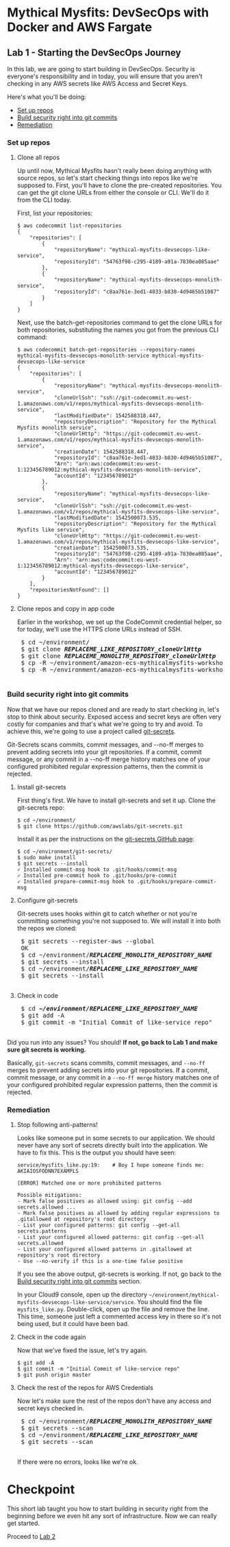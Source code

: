 # Mythical Mysfits: DevSecOps with Docker and AWS Fargate

## Lab 1 - Starting the DevSecOps Journey

In this lab, we are going to start building in DevSecOps. Security is everyone's responsibility and in today, you will ensure that you aren't checking in any AWS secrets like AWS Access and Secret Keys.

Here's what you'll be doing:

* [Set up repos](#set-up-repos)
* [Build security right into git commits](#build-security-right-into-git-commits)
* [Remediation](#rsemediation)

### Set up repos

1. Clone all repos

    Up until now, Mythical Mysfits hasn't really been doing anything with source repos, so let's start checking things into repos like we're supposed to. First, you'll have to clone the pre-created repositories. You can get the git clone URLs from either the console or CLI. We'll do it from the CLI today.

    First, list your repositories:

    ```
    $ aws codecommit list-repositories
    {
        "repositories": [
            {
                "repositoryName": "mythical-mysfits-devsecops-like-service",
                "repositoryId": "54763f98-c295-4189-a91a-7830ea085aae"
            },
            {
                "repositoryName": "mythical-mysfits-devsecops-monolith-service",
                "repositoryId": "c8aa761e-3ed1-4033-b830-4d9465b51087"
            }
        ]
    }
    ```

    Next, use the batch-get-repositories command to get the clone URLs for both repositories, substituting the names you got from the previous CLI command:

    ```
    $ aws codecommit batch-get-repositories --repository-names mythical-mysfits-devsecops-monolith-service mythical-mysfits-devsecops-like-service
    {
        "repositories": [
            {
                "repositoryName": "mythical-mysfits-devsecops-monolith-service",
                "cloneUrlSsh": "ssh://git-codecommit.eu-west-1.amazonaws.com/v1/repos/mythical-mysfits-devsecops-monolith-service",
                "lastModifiedDate": 1542588318.447,
                "repositoryDescription": "Repository for the Mythical Mysfits monolith service",
                "cloneUrlHttp": "https://git-codecommit.eu-west-1.amazonaws.com/v1/repos/mythical-mysfits-devsecops-monolith-service",
                "creationDate": 1542588318.447,
                "repositoryId": "c8aa761e-3ed1-4033-b830-4d9465b51087",
                "Arn": "arn:aws:codecommit:eu-west-1:123456789012:mythical-mysfits-devsecops-monolith-service",
                "accountId": "123456789012"
            },
            {
                "repositoryName": "mythical-mysfits-devsecops-like-service",
                "cloneUrlSsh": "ssh://git-codecommit.eu-west-1.amazonaws.com/v1/repos/mythical-mysfits-devsecops-like-service",
                "lastModifiedDate": 1542500073.535,
                "repositoryDescription": "Repository for the Mythical Mysfits like service",
                "cloneUrlHttp": "https://git-codecommit.eu-west-1.amazonaws.com/v1/repos/mythical-mysfits-devsecops-like-service",
                "creationDate": 1542500073.535,
                "repositoryId": "54763f98-c295-4189-a91a-7830ea085aae",
                "Arn": "arn:aws:codecommit:eu-west-1:123456789012:mythical-mysfits-devsecops-like-service",
                "accountId": "123456789012"
            }
        ],
        "repositoriesNotFound": []
    }
    ```

2. Clone repos and copy in app code

    Earlier in the workshop, we set up the CodeCommit credential helper, so for today, we'll use the HTTPS clone URLs instead of SSH.

    <pre>
    $ cd ~/environment/
    $ git clone <b><i>REPLACEME_LIKE_REPOSITORY_cloneUrlHttp</b></i>
    $ git clone <b><i>REPLACEME_MONOLITH_REPOSITORY_cloneUrlHttp</b></i>
    $ cp -R ~/environment/amazon-ecs-mythicalmysfits-workshop/workshop-2/app/like-service/* <b><i>REPLACEME_LIKE_REPOSITORY_NAME</b></i>
    $ cp -R ~/environment/amazon-ecs-mythicalmysfits-workshop/workshop-2/app/monolith-service/* <b><i>REPLACEME_MONOLITH_REPOSITORY_NAME</b></i>
    </pre>

### Build security right into git commits

Now that we have our repos cloned and are ready to start checking in, let's stop to think about security. Exposed access and secret keys are often very costly for companies and that's what we're going to try and avoid. To achieve this, we're going to use a project called [git-secrets](https://github.com/awslabs/git-secrets).

Git-Secrets scans commits, commit messages, and --no-ff merges to prevent adding secrets into your git repositories. If a commit, commit message, or any commit in a --no-ff merge history matches one of your configured prohibited regular expression patterns, then the commit is rejected.

1. Install git-secrets

    First thing's first. We have to install git-secrets and set it up. Clone the git-secrets repo:

    ```
    $ cd ~/environment/
    $ git clone https://github.com/awslabs/git-secrets.git
    ```

    Install it as per the instructions on the [git-secrets GitHub page](https://github.com/awslabs/git-secrets#installing-git-secrets):

    ```
    $ cd ~/environment/git-secrets/
    $ sudo make install
    $ git secrets --install
    ✓ Installed commit-msg hook to .git/hooks/commit-msg
    ✓ Installed pre-commit hook to .git/hooks/pre-commit
    ✓ Installed prepare-commit-msg hook to .git/hooks/prepare-commit-msg
    ```

2. Configure git-secrets

    Git-secrets uses hooks within git to catch whether or not you're committing something you're not supposed to. We will install it into both the repos we cloned:

    <pre>
    $ git secrets --register-aws --global
    OK
    $ cd ~/environment/<b><i>REPLACEME_MONOLITH_REPOSITORY_NAME</b></i>
    $ git secrets --install
    $ cd ~/environment/<b><i>REPLACEME_LIKE_REPOSITORY_NAME</b></i>
    $ git secrets --install
    </pre>

3. Check in code
    <pre>
    $ cd <b><i>~/environment/REPLACEME_LIKE_REPOSITORY_NAME</b></i>
    $ git add -A
    $ git commit -m "Initial Commit of like-service repo"
    </pre>

Did you run into any issues? You should! **If not, go back to Lab 1 and make sure git secrets is working.**

Basically, `git-secrets` scans commits, commit messages, and `--no-ff` merges to prevent adding secrets into your git repositories. If a commit, commit message, or any commit in a `--no-ff merge` history matches one of your configured prohibited regular expression patterns, then the commit is rejected.

### Remediation

1. Stop following anti-patterns!

    Looks like someone put in some secrets to our application. We should never have any sort of secrets directly built into the application. We have to fix this. This is the output you should have seen:

    ```
    service/mysfits_like.py:19:    # Boy I hope someone finds me: AKIAIOSFODNN7EXAMPLS

    [ERROR] Matched one or more prohibited patterns

    Possible mitigations:
    - Mark false positives as allowed using: git config --add secrets.allowed ...
    - Mark false positives as allowed by adding regular expressions to .gitallowed at repository's root directory
    - List your configured patterns: git config --get-all secrets.patterns
    - List your configured allowed patterns: git config --get-all secrets.allowed
    - List your configured allowed patterns in .gitallowed at repository's root directory
    - Use --no-verify if this is a one-time false positive
    ```

    If you see the above output, git-secrets is working. If not, go back to the [Build security right into git commits](#build-security-right-into-git-commits) section.

    In your Cloud9 console, open up the directory `~/environment/mythical-mysfits-devsecops-like-service/service`. You should find the file `mysfits_like.py`. Double-click, open up the file and remove the line. This time, someone just left a commented access key in there so it's not being used, but it could have been bad.

2. Check in the code again

    Now that we've fixed the issue, let's try again.
    ```
    $ git add -A
    $ git commit -m "Initial Commit of like-service repo"
    $ git push origin master
    ```

3. Check the rest of the repos for AWS Credentials

    Now let's make sure the rest of the repos don't have any access and secret keys checked in.

    <pre>
    $ cd ~/environment/<b><i>REPLACEME_MONOLITH_REPOSITORY_NAME</b></i>
    $ git secrets --scan
    $ cd ~/environment/<b><i>REPLACEME_LIKE_REPOSITORY_NAME</b></i>
    $ git secrets --scan
    </pre>

    If there were no errors, looks like we're ok.

# Checkpoint

This short lab taught you how to start building in security right from the beginning before we even hit any sort of infrastructure. Now we can really get started.

Proceed to [Lab 2](../Lab-2)
